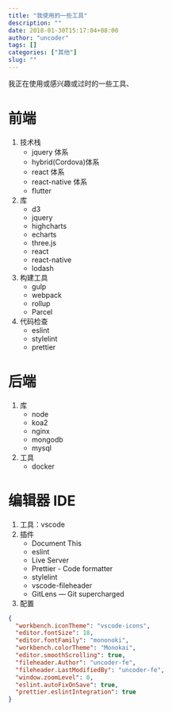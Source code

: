 ```yaml
---
title: "我使用的一些工具"
description: ""
date: 2018-01-30T15:17:04+08:00
author: "uncoder"
tags: []
categories: ["其他"]
slug: ""
---
```


我正在使用或感兴趣或过时的一些工具、

<!--more-->

# 前端

1. 技术栈
   - jquery 体系
   - hybrid(Cordova)体系
   - react 体系
   - react-native 体系
   - flutter
2. 库
   - d3
   - jquery
   - highcharts
   - echarts
   - three.js
   - react
   - react-native
   - lodash
3. 构建工具
   - gulp
   - webpack
   - rollup
   - Parcel
4. 代码检查
   - eslint
   - stylelint
   - prettier

# 后端

1. 库
   - node
   - koa2
   - nginx
   - mongodb
   - mysql
2. 工具
   - docker

# 编辑器 IDE

1. 工具：vscode
2. 插件
   - Document This
   - eslint
   - Live Server
   - Prettier - Code formatter
   - stylelint
   - vscode-fileheader
   - GitLens — Git supercharged
3. 配置

```json
{
  "workbench.iconTheme": "vscode-icons",
  "editor.fontSize": 18,
  "editor.fontFamily": "mononoki",
  "workbench.colorTheme": "Monokai",
  "editor.smoothScrolling": true,
  "fileheader.Author": "uncoder-fe",
  "fileheader.LastModifiedBy": "uncoder-fe",
  "window.zoomLevel": 0,
  "eslint.autoFixOnSave": true,
  "prettier.eslintIntegration": true
}
```

